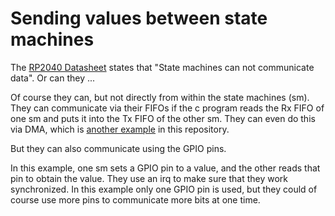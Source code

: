# Sending values between state machines 

The [RP2040 Datasheet](https://datasheets.raspberrypi.org/rp2040/rp2040-datasheet.pdf) states that "State machines can not communicate data". Or can they ...

Of course they can, but not directly from within the state machines (sm). They can communicate via their FIFOs if the c program reads the Rx FIFO of one sm and puts it into the Tx FIFO of the other sm. They can even do this via DMA, which is [another example](https://github.com/GitJer/Some_RPI-Pico_stuff/tree/main/sm_to_dma_to_sm_to_dma_to_buffer) in this repository.

But they can also communicate using the GPIO pins.

In this example, one sm sets a GPIO pin to a value, and the other reads that pin to obtain the value. They use an irq to make sure that they work synchronized. In this example only one GPIO pin is used, but they could of course use more pins to communicate more bits at one time.
